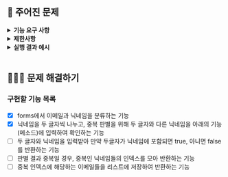 ## 🚀 주어진 문제

<details>
    <summary> <b> 기능 요구 사항</b> </summary>
    <div markdown="1">

우아한테크코스에서는 교육생(이하 크루) 간 소통 시 닉네임을 사용한다. 간혹 비슷한 닉네임을 정하는 경우가 있는데, 이러할 경우 소통할 때 혼란을 불러일으킬 수 있다.

혼란을 막기 위해 크루들의 닉네임 중 **같은 글자가 연속적으로 포함** 될 경우 해당 닉네임 사용을 제한하려 한다. 이를 위해 같은 글자가 연속적으로 포함되는 닉네임을 신청한 크루들에게 알려주는 시스템을 만들려고 한다.


신청받은 닉네임 중 **같은 글자가 연속적으로 포함** 되는 닉네임을 작성한 지원자의 이메일 목록을 return 하도록 solution 메서드를 완성하라.

<br>
</div>
</details>

<details>
    <summary> <b> 제한사항 </b> </summary>
    <div markdown="1">

- 두 글자 이상의 문자가 연속적으로 순서에 맞추어 포함되어 있는 경우 중복으로 간주한다.
- 크루는 1명 이상 10,000명 이하이다.
- 이메일은 이메일 형식에 부합하며, 전체 길이는 11자 이상 20자 미만이다.
- 신청할 수 있는 이메일은 `email.com` 도메인으로만 제한한다.
- 닉네임은 한글만 가능하고 전체 길이는 1자 이상 20자 미만이다.
- result는 이메일에 해당하는 부분의 문자열을 오름차순으로 정렬하고 중복은 제거한다.

    <br>
    </div>
</details>

<details>
    <summary> <b> 실행 결과 예시 </b> </summary>
    <div markdown="1">

| forms | result |
| --- | --- |
| [ ["jm@email.com", "제이엠"], ["jason@email.com", "제이슨"], ["woniee@email.com", "워니"], ["mj@email.com", "엠제이"], ["nowm@email.com", "이제엠"] ] | ["jason@email.com", "jm@email.com", "mj@email.com"] |

<br>
</div>
</details>

<br>

## 👩🏻‍💻 문제 해결하기
### 구현할 기능 목록

- [x] forms에서 이메일과 닉네임을 분류하는 기능
- [x] 닉네임을 두 글자씩 나누고, 중복 판별을 위해 두 글자와 다른 닉네임을 아래의 기능(메소드)에 입력하여 확인하는 기능
- [ ] 두 글자와 닉네임을 입력받아 만약 두글자가 닉네임에 포함되면 true, 아니면 false를 반환하는 기능
- [ ] 판별 결과 중복일 경우, 중복인 닉네임들의 인덱스를 모아 반환하는 기능
- [ ] 중복 인덱스에 해당하는 이메일들을 리스트에 저장하여 반환하는 기능